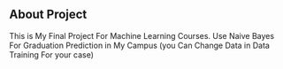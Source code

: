 
## About Project

This is My Final Project For Machine Learning Courses. Use Naive Bayes For Graduation Prediction in My Campus (you Can Change Data in Data Training For your case)